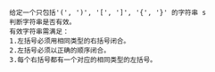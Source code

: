     给定一个只包括'(', ')', '[', ']', '{', '}' 的字符串 s
    判断字符串是否有效。
    有效字符串需满足：
    1.左括号必须用相同类型的右括号闭合。
    2.左括号必须以正确的顺序闭合。
    3.每个右括号都有一个对应的相同类型的左括号。